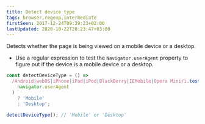 ```yaml
---
title: Detect device type
tags: browser,regexp,intermediate
firstSeen: 2017-12-24T09:39:23+02:00
lastUpdated: 2020-10-22T20:23:47+03:00
---
```


Detects whether the page is being viewed on a mobile device or a desktop.

- Use a regular expression to test the `Navigator.userAgent` property to figure out if the device is a mobile device or a desktop.

```js
const detectDeviceType = () =>
  /Android|webOS|iPhone|iPad|iPod|BlackBerry|IEMobile|Opera Mini/i.test(
    navigator.userAgent
  )
    ? 'Mobile'
    : 'Desktop';
```

```js
detectDeviceType(); // 'Mobile' or 'Desktop'
```
